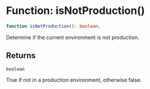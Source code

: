 # Function: isNotProduction()

```ts
function isNotProduction(): boolean;
```

Determine if the current environment is not production.

## Returns

`boolean`

True if not in a production environment, otherwise false.
